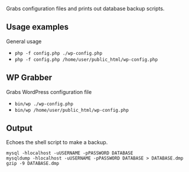 Grabs configuration files and prints out database backup scripts.

## Usage examples

General usage

 * `php -f config.php ./wp-config.php`
 * `php -f config.php /home/user/public_html/wp-config.php`


## WP Grabber

Grabs WordPress configuration file

 * `bin/wp ./wp-config.php`
 * `bin/wp /home/user/public_html/wp-config.php`


## Output
Echoes the shell script to make a backup.

```
mysql -hlocalhost -uUSERNAME -pPASSWORD DATABASE
mysqldump -hlocalhost -uUSERNAME -pPASSWORD DATABASE > DATABASE.dmp
gzip -9 DATABASE.dmp
```
